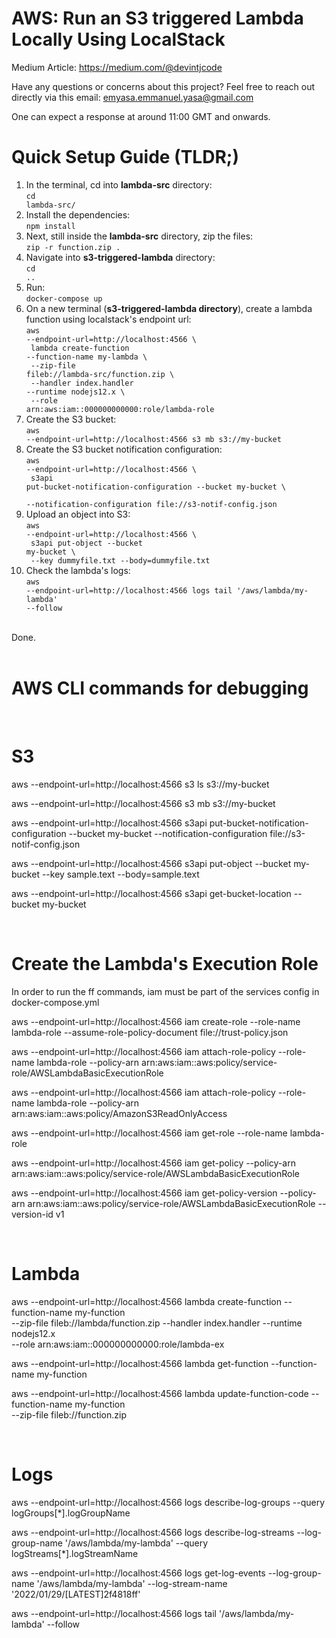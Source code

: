 # AWS: Run an S3 triggered Lambda Locally Using LocalStack

Medium Article: https://medium.com/@devintjcode

Have any questions or concerns about this project? Feel free to reach out directly via this email: emyasa.emmanuel.yasa@gmail.com

One can expect a response at around 11:00 GMT and onwards.

# Quick Setup Guide (TLDR;)
1. In the terminal, cd into <b>lambda-src</b> directory:
<br/> <code>cd lambda-src/</code>
2. Install the dependencies:
<br/> <code>npm install</code>
3. Next, still inside the <b>lambda-src</b> directory, zip the files:
<br/> <code>zip -r function.zip .</code>
4. Navigate into <b>s3-triggered-lambda</b> directory:
<br/> <code>cd ..</code>
5. Run:
<br/> <code>docker-compose up</code>
6. On a new terminal (<b>s3-triggered-lambda directory</b>), create a lambda function using localstack's endpoint url: 
<br/><code>aws --endpoint-url=http://localhost:4566 \ <br/>
lambda create-function --function-name my-lambda \ <br/>
--zip-file fileb://lambda-src/function.zip \ <br/> 
--handler index.handler --runtime nodejs12.x \ <br/>
--role arn:aws:iam::000000000000:role/lambda-role</code>
7. Create the S3 bucket: <br/> 
<code>aws --endpoint-url=http://localhost:4566 s3 mb s3://my-bucket</code>
8. Create the S3 bucket notification configuration:<br/>
<code>aws --endpoint-url=http://localhost:4566 \ <br/> 
s3api put-bucket-notification-configuration --bucket my-bucket \ <br/> 
--notification-configuration file://s3-notif-config.json</code>
9. Upload an object into S3: <br/>
<code>aws --endpoint-url=http://localhost:4566 \ <br/>
s3api put-object --bucket my-bucket \ <br/> --key dummyfile.txt --body=dummyfile.txt</code>
10. Check the lambda's logs: <br/>
<code>aws --endpoint-url=http://localhost:4566 logs tail '/aws/lambda/my-lambda' --follow</code>

<br/>
Done.
<br/>
<br/>

# AWS CLI commands for debugging

<br/>

# S3
aws --endpoint-url=http://localhost:4566 s3 ls s3://my-bucket

aws --endpoint-url=http://localhost:4566 s3 mb s3://my-bucket

aws --endpoint-url=http://localhost:4566 s3api put-bucket-notification-configuration --bucket my-bucket --notification-configuration file://s3-notif-config.json

aws --endpoint-url=http://localhost:4566 s3api put-object --bucket my-bucket --key sample.text --body=sample.text

aws --endpoint-url=http://localhost:4566 s3api get-bucket-location --bucket my-bucket

<br/>

# Create the Lambda's Execution Role 
In order to run the ff commands, iam must be part of the services config in docker-compose.yml

aws --endpoint-url=http://localhost:4566 iam create-role --role-name lambda-role --assume-role-policy-document file://trust-policy.json

aws --endpoint-url=http://localhost:4566 iam attach-role-policy --role-name lambda-role --policy-arn arn:aws:iam::aws:policy/service-role/AWSLambdaBasicExecutionRole

aws --endpoint-url=http://localhost:4566 iam attach-role-policy --role-name lambda-role --policy-arn arn:aws:iam::aws:policy/AmazonS3ReadOnlyAccess

aws --endpoint-url=http://localhost:4566 iam get-role --role-name lambda-role

aws --endpoint-url=http://localhost:4566 iam get-policy --policy-arn arn:aws:iam::aws:policy/service-role/AWSLambdaBasicExecutionRole

aws --endpoint-url=http://localhost:4566 iam get-policy-version --policy-arn arn:aws:iam::aws:policy/service-role/AWSLambdaBasicExecutionRole --version-id v1

<br/>

# Lambda
 aws --endpoint-url=http://localhost:4566 lambda create-function --function-name my-function \
--zip-file fileb://lambda/function.zip --handler index.handler --runtime nodejs12.x \
--role arn:aws:iam::000000000000:role/lambda-ex

aws --endpoint-url=http://localhost:4566 lambda get-function --function-name my-function

aws --endpoint-url=http://localhost:4566 lambda update-function-code --function-name my-function \
--zip-file fileb://function.zip

<br/>

# Logs
aws --endpoint-url=http://localhost:4566 logs describe-log-groups --query logGroups[*].logGroupName

aws --endpoint-url=http://localhost:4566 logs describe-log-streams --log-group-name '/aws/lambda/my-lambda' --query logStreams[*].logStreamName

aws --endpoint-url=http://localhost:4566 logs get-log-events --log-group-name '/aws/lambda/my-lambda' --log-stream-name '2022/01/29/[LATEST]2f4818ff'

aws --endpoint-url=http://localhost:4566 logs tail '/aws/lambda/my-lambda' --follow
